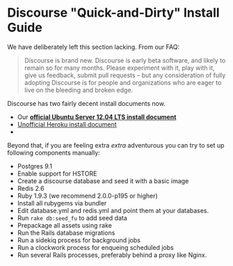 # Discourse "Quick-and-Dirty" Install Guide

We have deliberately left this section lacking. From our FAQ:

> Discourse is brand new. Discourse is early beta software, and likely to remain so for many months.
> Please experiment with it, play with it, give us feedback, submit pull requests – but any consideration
> of fully adopting Discourse is for people and organizations who are eager to live on the bleeding and broken edge.

Discourse has two fairly decent install documents now.

- Our [**official Ubuntu Server 12.04 LTS install document**][1]
- [Unofficial Heroku install document][2]
- 
Beyond that, if you are feeling extra *extra* adventurous you can try to set up following components manually:

- Postgres 9.1
 - Enable support for HSTORE
 - Create a discourse database and seed it with a basic image
- Redis 2.6
- Ruby 1.9.3 (we recommend 2.0.0-p195 or higher)
 - Install all rubygems via bundler
 - Edit database.yml and redis.yml and point them at your databases.
 - Run `rake db:seed_fu` to add seed data
 - Prepackage all assets using rake
 - Run the Rails database migrations
 - Run a sidekiq process for background jobs
 - Run a clockwork process for enqueing scheduled jobs
 - Run several Rails processes, preferably behind a proxy like Nginx.

[1]: https://github.com/discourse/discourse/blob/master/docs/INSTALL-ubuntu.md
[2]: https://github.com/discourse/discourse/blob/master/docs/HEROKU.md

